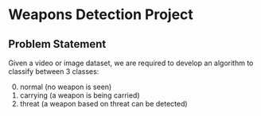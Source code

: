 # Weapons Detection Project

## Problem Statement
Given a video or image dataset, we are required to develop an algorithm to classify between 3 classes:

0. normal (no weapon is seen)
1. carrying (a weapon is being carried)
2. threat (a weapon based on threat can be detected)
